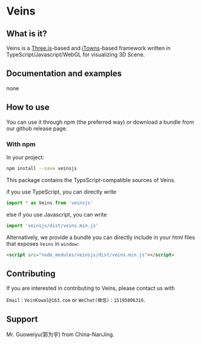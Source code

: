 # Veins

## What is it?

Veins is a [Three.js](https://threejs.org/)-based and [iTowns](http://www.itowns-project.org/)-based framework written in
TypeScript/Javascript/WebGL for visualizing 3D Scene.

## Documentation and examples

none

## How to use

You can use it through npm (the preferred way) or download a bundle from our
github release page.

### With npm

In your project:

```bash
npm install --save veinsjs
```

This package contains the TypsScript-compatible sources of Veins.

if you use TypeScript, you can directly write

```typescript
import * as Veins from 'veinsjs'
```

else if you use Javascript, you can write

```typescript
import 'veinsjs/dist/veins.min.js'
```

Alternatively, we provide a bundle you can directly include in your html files
that exposes `Veins` in `window`:

```html
<script src="node_modules/veinsjs/dist/veins.min.js"></script>
```

## Contributing

If you are interested in contributing to Veins, please contact us with

`Email：VeinKowal@163.com` or `WeChat(微信)：15195806316`.

## Support

Mr. Guoweiyu(郭为宇) from China-NanJing.
